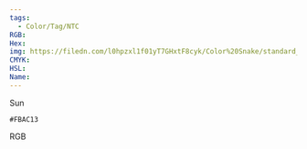 ```yaml
---
tags:
  - Color/Tag/NTC
RGB:
Hex:
img: https://filedn.com/l0hpzxl1f01yT7GHxtF8cyk/Color%20Snake/standard_csv_to_svg/FBAC13.svg
CMYK:
HSL:
Name:
---
```

Sun
```palette
#FBAC13
```
RGB
